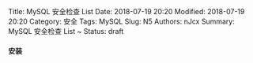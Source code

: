 Title: MySQL 安全检查 List
Date: 2018-07-19 20:20
Modified: 2018-07-19 20:20
Category: 安全
Tags: MySQL
Slug: N5
Authors: nJcx
Summary:  MySQL 安全检查 List ~
Status: draft

#### 安装

